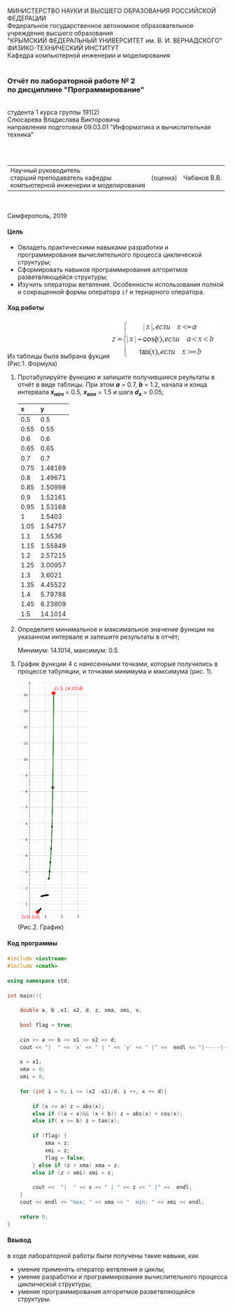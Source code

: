МИНИСТЕРСТВО НАУКИ  И ВЫСШЕГО ОБРАЗОВАНИЯ РОССИЙСКОЙ ФЕДЕРАЦИИ  
Федеральное государственное автономное образовательное учреждение высшего образования  
"КРЫМСКИЙ ФЕДЕРАЛЬНЫЙ УНИВЕРСИТЕТ им. В. И. ВЕРНАДСКОГО"  
ФИЗИКО-ТЕХНИЧЕСКИЙ ИНСТИТУТ  
Кафедра компьютерной инженерии и моделирования
<br/><br/>
### Отчёт по лабораторной работе № 2<br/> по дисциплине "Программирование"
<br/>
​
студента 1 курса группы 191(2)  
<br/>Слюсарева Владислава Викторовича  
<br/>направления подготовки 09.03.01 "Информатика и вычислительная техника" 

<br/><br/>
<table>
<tr><td>Научный руководитель<br/> старший преподаватель кафедры<br/> компьютерной инженерии и моделирования</td>
<td>(оценка)</td>
<td>Чабанов В.В.</td>
</tr>
</table>
<br/><br/>
​
Симферополь, 2019

#### Цель

* Овладеть практическими навыками разработки и программирования вычислительного процесса циклической структуры;
* Сформировать навыков программирования алгоритмов разветвляющейся структуры;
* Изучить операторы ветвления. Особенности использования полной и сокращенной формы оператора `if` и тернарного оператора.

#### Ход работы

Из таблицы была выбрана фукция 
       ![](Scrins/1.PNG)
       <br/>(Рис.1. Формула)

1. Протабулируйте функцию и запишите получившиеся реультаты в отчёт в виде таблицы. При этом ***a*** = 0.7, ***b*** = 1.2, начала и конца интервала ***х<sub>нач</sub>*** = 0.5, ***x<sub>кон</sub>*** = 1.5 и шага ***d<sub>x</sub>*** = 0.05;

    | x | y |
    |---|---|
    |  0.5 | 0.5 |
    |  0.55 | 0.55 |
    |  0.6 | 0.6 |
    |  0.65 | 0.65 |
    |  0.7 | 0.7 |
    |  0.75 | 1.48169 |
    |  0.8 | 1.49671 |
    |  0.85 | 1.50998 |
    |  0.9 | 1.52161 |
    |  0.95 | 1.53168 |
    |  1 | 1.5403 |
    |  1.05 | 1.54757 |
    |  1.1 | 1.5536 |
    |  1.15 | 1.55849 |
    |  1.2 | 2.57215 |
    |  1.25 | 3.00957 |
    |  1.3 | 3.6021 |
    |  1.35 | 4.45522 |
    |  1.4 | 5.79788 |
    |  1.45 | 8.23809 |
    |  1.5 | 14.1014 |

2. Определите минимальное и максимальное значение функции на указанном интервале и запешите результаты в отчёт;

    Минимум: 14.1014,  максимум: 0.5.
    
3. График функции 4 с нанесенными точками, которые получились в процессе табуляции, и точками минимума и максимума (рис. 1).

    ![](Scrins/2.PNG) 
    <br/>(Рис.2. График)

#### Код программы
```cpp
#include <iostream>
#include <cmath>

using namespace std;

int main(){

    double a, b ,x1, x2, d, z, xma, xmi, x;

    bool flag = true;

    cin >> a >> b >> x1 >> x2 >> d;
    cout << "|  " << 'x' << " | " << 'y' << " |" <<  endl << "|-----|-----|" << endl;

    x = x1;
    xma = 0;
    xmi = 0;

    for (int i = 0; i <= (x2 -x1)/d; i ++, x += d){

        if (x <= a) z = abs(x);
        else if ((a < x)&& (x < b)) z = abs(x) + cos(x);
        else if( x >= b) z = tan(x);

        if (flag) {
            xma = z;
            xmi = z;
            flag = false;
        } else if (z > xma) xma = z;
        else if (z < xmi) xmi = z;

        cout <<  "|  " << x << " | " << z << " |" <<  endl;
    }
    cout << endl << "max: " << xma << "  min: " << xmi << endl;

    return 0;
}
```

#### Ввывод

в ходе лабораторной работы были получены такие навыки, как
* умение применять оператор ветвления и циклы;
* умение разработки и программирования вычислительного процесса циклической структуры;
* умение программирования алгоритмов разветвляющейся структуры.

